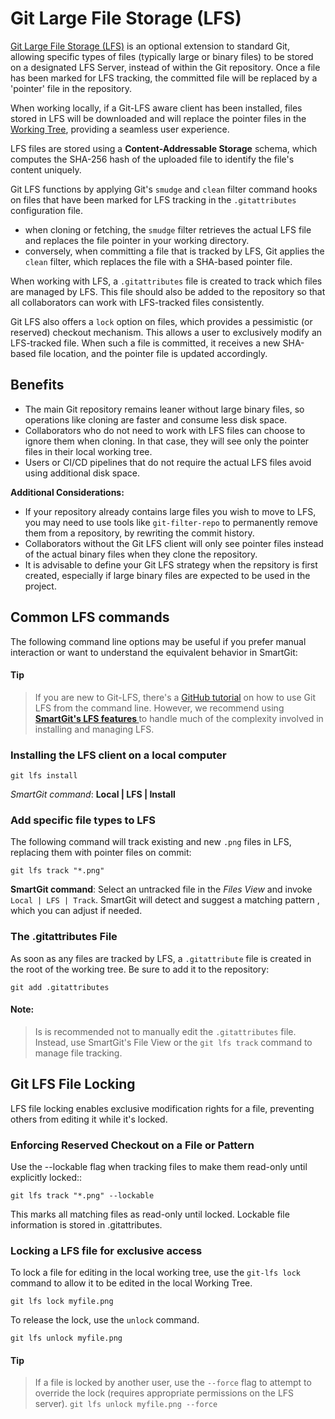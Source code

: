 # Git Large File Storage (LFS)

[Git Large File Storage (LFS)](https://git-lfs.com/) is an optional extension to standard Git, allowing specific types of files (typically large or binary files) 
to be stored on a designated LFS Server, instead of within the Git repository. 
Once a file has been marked for LFS tracking, the committed file will be replaced by a 'pointer' file in the repository.

When working locally, if a Git-LFS aware client has been installed, files stored in LFS will be downloaded and will replace the pointer files 
in the [Working Tree](Working-Tree-States.md), providing a seamless user experience.

LFS files are stored using a **Content-Addressable Storage** schema, which computes the SHA-256 hash of the uploaded file to identify the file's content uniquely.

Git LFS functions by applying Git's `smudge` and `clean` filter command hooks on files that have been marked for LFS tracking in the `.gitattributes` configuration file.
- when cloning or fetching, the `smudge` filter retrieves the actual LFS file and replaces the file pointer in your working directory.
- conversely, when committing a file that is tracked by LFS, Git applies the `clean` filter, which replaces the file with a SHA-based pointer file.

When working with LFS, a `.gitattributes` file is created to track which files are managed by LFS.
This file should also be added to the repository so that all collaborators can work with LFS-tracked files consistently.

Git LFS also offers a `lock` option on files, which provides a pessimistic (or reserved) checkout mechanism.  This allows a user to exclusively modify an LFS-tracked file.
When such a file is committed, it receives a new SHA-based file location, and the pointer file is updated accordingly.

## Benefits
- The main Git repository remains leaner without large binary files, so operations like cloning are faster and consume less disk space.
- Collaborators who do not need to work with LFS files can choose to ignore them when cloning. In that case, they will see only the pointer files in their local working tree.
- Users or CI/CD pipelines that do not require the actual LFS files avoid using additional disk space.

**Additional Considerations:**
- If your repository already contains large files you wish to move to LFS, you may need to use tools like `git-filter-repo` to permanently remove them from a repository,
  by rewriting the commit history.
- Collaborators without the Git LFS client will only see pointer files instead of the actual binary files when they clone the repository.
- It is advisable to define your Git LFS strategy when the repsitory is first created, especially if large binary files are expected to be used in the project.

## Common LFS commands

The following command line options may be useful if you prefer manual interaction or want to understand the equivalent behavior in SmartGit:

#### Tip 
> If you are new to Git-LFS, there's a [GitHub tutorial](https://github.com/git-lfs/git-lfs/wiki/Tutorial) on how to use Git LFS from the command line. 
> However, we recommend using **[SmartGit's LFS features ](../Integrations/Git-LFS.md)** to handle much of the complexity involved in installing and managing LFS.

### Installing the LFS client on a local computer

`git lfs install`

*SmartGit command*: **Local \| LFS \| Install**

### Add specific file types to LFS

The following command will track existing and new `.png` files in LFS, replacing them with pointer files on commit:
 
 `git lfs track "*.png"`

 **SmartGit command**: 
 Select an untracked file in the *Files View* and invoke `Local | LFS | Track`. SmartGit will detect and suggest a matching pattern , 
 which you can adjust if needed.

### The .gitattributes File

As soon as any files are tracked by LFS, a `.gitattribute` file is created in the root of the working tree.
Be sure to add it to the repository:

`git add .gitattributes`

#### Note:
> Is is recommended not to manually edit the `.gitattributes` file.
> Instead, use SmartGit's File View or the `git lfs track` command to manage file tracking.

## Git LFS File Locking
LFS file locking enables exclusive modification rights for a file, preventing others from editing it while it's locked.

### Enforcing Reserved Checkout on a File or Pattern
Use the --lockable flag when tracking files to make them read-only until explicitly locked::

`git lfs track "*.png" --lockable`

This marks all matching files as read-only until locked. Lockable file information is stored in .gitattributes.

### Locking a LFS file for exclusive access

To lock a file for editing in the local working tree, use the `git-lfs lock` command to allow it to be edited in the local Working Tree.

`git lfs lock myfile.png`

To release the lock, use the `unlock` command.

`git lfs unlock myfile.png`

#### Tip

> If a file is locked by another user, use the `--force` flag to attempt to override the lock (requires appropriate permissions on the LFS server).
> `git lfs unlock myfile.png --force`

